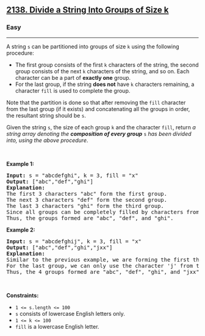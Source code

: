 <h2><a href="https://leetcode.com/problems/divide-a-string-into-groups-of-size-k">2138. Divide a String Into Groups of Size k</a></h2><h3>Easy</h3><hr><p>A string <code>s</code> can be partitioned into groups of size <code>k</code> using the following procedure:</p>

<ul>
	<li>The first group consists of the first <code>k</code> characters of the string, the second group consists of the next <code>k</code> characters of the string, and so on. Each character can be a part of <strong>exactly one</strong> group.</li>
	<li>For the last group, if the string <strong>does not</strong> have <code>k</code> characters remaining, a character <code>fill</code> is used to complete the group.</li>
</ul>

<p>Note that the partition is done so that after removing the <code>fill</code> character from the last group (if it exists) and concatenating all the groups in order, the resultant string should be <code>s</code>.</p>

<p>Given the string <code>s</code>, the size of each group <code>k</code> and the character <code>fill</code>, return <em>a string array denoting the <strong>composition of every group</strong> </em><code>s</code><em> has been divided into, using the above procedure</em>.</p>

<p>&nbsp;</p>
<p><strong class="example">Example 1:</strong></p>

<pre>
<strong>Input:</strong> s = &quot;abcdefghi&quot;, k = 3, fill = &quot;x&quot;
<strong>Output:</strong> [&quot;abc&quot;,&quot;def&quot;,&quot;ghi&quot;]
<strong>Explanation:</strong>
The first 3 characters &quot;abc&quot; form the first group.
The next 3 characters &quot;def&quot; form the second group.
The last 3 characters &quot;ghi&quot; form the third group.
Since all groups can be completely filled by characters from the string, we do not need to use fill.
Thus, the groups formed are &quot;abc&quot;, &quot;def&quot;, and &quot;ghi&quot;.
</pre>

<p><strong class="example">Example 2:</strong></p>

<pre>
<strong>Input:</strong> s = &quot;abcdefghij&quot;, k = 3, fill = &quot;x&quot;
<strong>Output:</strong> [&quot;abc&quot;,&quot;def&quot;,&quot;ghi&quot;,&quot;jxx&quot;]
<strong>Explanation:</strong>
Similar to the previous example, we are forming the first three groups &quot;abc&quot;, &quot;def&quot;, and &quot;ghi&quot;.
For the last group, we can only use the character &#39;j&#39; from the string. To complete this group, we add &#39;x&#39; twice.
Thus, the 4 groups formed are &quot;abc&quot;, &quot;def&quot;, &quot;ghi&quot;, and &quot;jxx&quot;.
</pre>

<p>&nbsp;</p>
<p><strong>Constraints:</strong></p>

<ul>
	<li><code>1 &lt;= s.length &lt;= 100</code></li>
	<li><code>s</code> consists of lowercase English letters only.</li>
	<li><code>1 &lt;= k &lt;= 100</code></li>
	<li><code>fill</code> is a lowercase English letter.</li>
</ul>
